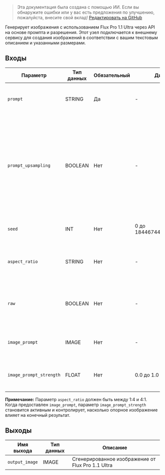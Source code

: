 > Эта документация была создана с помощью ИИ. Если вы обнаружите ошибки или у вас есть предложения по улучшению, пожалуйста, внесите свой вклад! [Редактировать на GitHub](https://github.com/Comfy-Org/embedded-docs/blob/main/comfyui_embedded_docs/docs/FluxProUltraImageNode/ru.md)

Генерирует изображения с использованием Flux Pro 1.1 Ultra через API на основе промпта и разрешения. Этот узел подключается к внешнему сервису для создания изображений в соответствии с вашим текстовым описанием и указанными размерами.

## Входы

| Параметр | Тип данных | Обязательный | Диапазон | Описание |
|-----------|-----------|----------|-------|-------------|
| `prompt` | STRING | Да | - | Промпт для генерации изображения (по умолчанию: пустая строка) |
| `prompt_upsampling` | BOOLEAN | Нет | - | Определяет, выполнять ли апсемплинг промпта. Если активно, автоматически модифицирует промпт для более креативной генерации, но результаты недетерминированы (одинаковый сид не даст точно такого же результата). (по умолчанию: False) |
| `seed` | INT | Нет | 0 до 18446744073709551615 | Случайный сид, используемый для создания шума. (по умолчанию: 0) |
| `aspect_ratio` | STRING | Нет | - | Соотношение сторон изображения; должно быть между 1:4 и 4:1. (по умолчанию: "16:9") |
| `raw` | BOOLEAN | Нет | - | Когда True, генерирует менее обработанные, более естественно выглядящие изображения. (по умолчанию: False) |
| `image_prompt` | IMAGE | Нет | - | Опорное изображение для управления генерацией (опционально) |
| `image_prompt_strength` | FLOAT | Нет | 0.0 до 1.0 | Смешивание между промптом и опорным изображением. (по умолчанию: 0.1) |

**Примечание:** Параметр `aspect_ratio` должен быть между 1:4 и 4:1. Когда предоставлен `image_prompt`, параметр `image_prompt_strength` становится активным и контролирует, насколько опорное изображение влияет на конечный результат.

## Выходы

| Имя выхода | Тип данных | Описание |
|-------------|-----------|-------------|
| `output_image` | IMAGE | Сгенерированное изображение от Flux Pro 1.1 Ultra |
